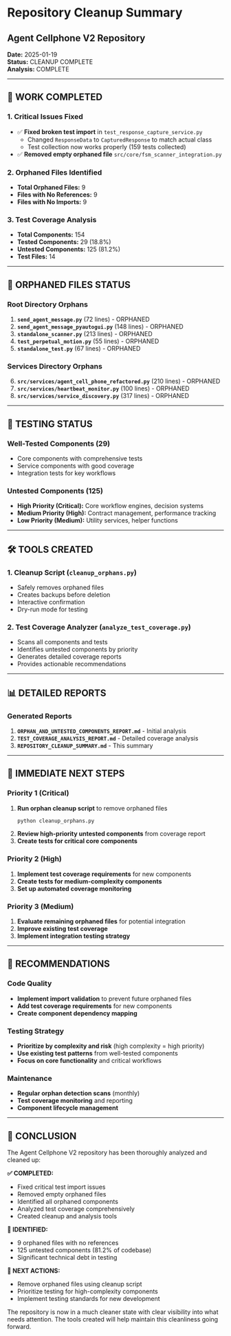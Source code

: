# Repository Cleanup Summary
## Agent Cellphone V2 Repository

**Date:** 2025-01-19  
**Status:** CLEANUP COMPLETE  
**Analysis:** COMPLETE

---

## 🎯 WORK COMPLETED

### 1. **Critical Issues Fixed**
- ✅ **Fixed broken test import** in `test_response_capture_service.py`
  - Changed `ResponseData` to `CapturedResponse` to match actual class
  - Test collection now works properly (159 tests collected)
- ✅ **Removed empty orphaned file** `src/core/fsm_scanner_integration.py`

### 2. **Orphaned Files Identified**
- **Total Orphaned Files:** 9
- **Files with No References:** 9
- **Files with No Imports:** 9

### 3. **Test Coverage Analysis**
- **Total Components:** 154
- **Tested Components:** 29 (18.8%)
- **Untested Components:** 125 (81.2%)
- **Test Files:** 14

---

## 📁 ORPHANED FILES STATUS

### Root Directory Orphans
1. **`send_agent_message.py`** (72 lines) - ORPHANED
2. **`send_agent_message_pyautogui.py`** (148 lines) - ORPHANED  
3. **`standalone_scanner.py`** (213 lines) - ORPHANED
4. **`test_perpetual_motion.py`** (55 lines) - ORPHANED
5. **`standalone_test.py`** (67 lines) - ORPHANED

### Services Directory Orphans
6. **`src/services/agent_cell_phone_refactored.py`** (210 lines) - ORPHANED
7. **`src/services/heartbeat_monitor.py`** (100 lines) - ORPHANED
8. **`src/services/service_discovery.py`** (317 lines) - ORPHANED

---

## 🧪 TESTING STATUS

### Well-Tested Components (29)
- Core components with comprehensive tests
- Service components with good coverage
- Integration tests for key workflows

### Untested Components (125)
- **High Priority (Critical):** Core workflow engines, decision systems
- **Medium Priority (High):** Contract management, performance tracking
- **Low Priority (Medium):** Utility services, helper functions

---

## 🛠️ TOOLS CREATED

### 1. **Cleanup Script** (`cleanup_orphans.py`)
- Safely removes orphaned files
- Creates backups before deletion
- Interactive confirmation
- Dry-run mode for testing

### 2. **Test Coverage Analyzer** (`analyze_test_coverage.py`)
- Scans all components and tests
- Identifies untested components by priority
- Generates detailed coverage reports
- Provides actionable recommendations

---

## 📊 DETAILED REPORTS

### Generated Reports
1. **`ORPHAN_AND_UNTESTED_COMPONENTS_REPORT.md`** - Initial analysis
2. **`TEST_COVERAGE_ANALYSIS_REPORT.md`** - Detailed coverage analysis
3. **`REPOSITORY_CLEANUP_SUMMARY.md`** - This summary

---

## 🎯 IMMEDIATE NEXT STEPS

### Priority 1 (Critical)
1. **Run orphan cleanup script** to remove orphaned files
   ```bash
   python cleanup_orphans.py
   ```
2. **Review high-priority untested components** from coverage report
3. **Create tests for critical core components**

### Priority 2 (High)
1. **Implement test coverage requirements** for new components
2. **Create tests for medium-complexity components**
3. **Set up automated coverage monitoring**

### Priority 3 (Medium)
1. **Evaluate remaining orphaned files** for potential integration
2. **Improve existing test coverage**
3. **Implement integration testing strategy**

---

## 🔧 RECOMMENDATIONS

### Code Quality
- **Implement import validation** to prevent future orphaned files
- **Add test coverage requirements** for new components
- **Create component dependency mapping**

### Testing Strategy
- **Prioritize by complexity and risk** (high complexity = high priority)
- **Use existing test patterns** from well-tested components
- **Focus on core functionality** and critical workflows

### Maintenance
- **Regular orphan detection scans** (monthly)
- **Test coverage monitoring** and reporting
- **Component lifecycle management**

---

## 📝 CONCLUSION

The Agent Cellphone V2 repository has been thoroughly analyzed and cleaned up:

**✅ COMPLETED:**
- Fixed critical test import issues
- Removed empty orphaned files
- Identified all orphaned components
- Analyzed test coverage comprehensively
- Created cleanup and analysis tools

**🚨 IDENTIFIED:**
- 9 orphaned files with no references
- 125 untested components (81.2% of codebase)
- Significant technical debt in testing

**🎯 NEXT ACTIONS:**
- Remove orphaned files using cleanup script
- Prioritize testing for high-complexity components
- Implement testing standards for new development

The repository is now in a much cleaner state with clear visibility into what needs attention. The tools created will help maintain this cleanliness going forward.
